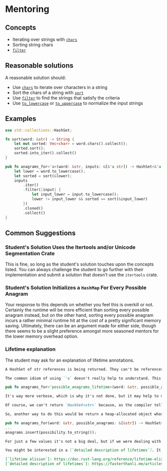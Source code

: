 # Mentoring

## Concepts

- Iterating over strings with [`chars`](https://doc.rust-lang.org/std/primitive.str.html#method.chars)
- Sorting string chars
- [`filter`](https://doc.rust-lang.org/std/iter/trait.Iterator.html#method.filter)

## Reasonable solutions

A reasonable solution should:

- Use [`chars`](https://doc.rust-lang.org/std/primitive.str.html#method.chars) to iterate over characters in a string
- Sort the chars of a string with [`sort`](https://doc.rust-lang.org/std/vec/struct.Vec.html#method.sort)
- Use [`filter`](https://doc.rust-lang.org/std/iter/trait.Iterator.html#method.filter) to find the strings that satisfy the criteria
- Use [`to_lowercase`](https://doc.rust-lang.org/std/primitive.char.html#method.to_lowercase) or [`to_uppercase`](https://doc.rust-lang.org/std/primitive.char.html#method.to_uppercase) to normalize the input strings

## Examples

```rust
use std::collections::HashSet;

fn sort(word: &str) -> String {
    let mut sorted: Vec<char> = word.chars().collect();
    sorted.sort();
    sorted.into_iter().collect()
}

pub fn anagrams_for<'a>(word: &str, inputs: &[&'a str]) -> HashSet<&'a str> {
    let lower = word.to_lowercase();
    let sorted = sort(&lower);
    inputs
        .iter()
        .filter(|input| {
            let input_lower = input.to_lowercase();
            lower != input_lower && sorted == sort(&input_lower)
        })
        .cloned()
        .collect()
}
```

## Common Suggestions

### Student's Solution Uses the Itertools and/or Unicode Segmentation Crate

This is fine, so long as the student's solution touches upon the concepts listed. You can always challenge the student to go further with their implementation and submit a solution that doesn't use the `itertools` crate. 

### Student's Solution Initializes a `HashMap` For Every Possible Anagram

Your response to this depends on whether you feel this is overkill or not. Certainly the runtime will be more efficient than sorting every possible anagram instead, but on the other hand, sorting every possible anagram incurs a rather minimal runtime hit at the cost of a pretty significant memory saving. Ultimately, there can be an argument made for either side, though there seems to be a slight preference amongst more seasoned mentors for the lower memory overhead option. 

### Lifetime explanation

The student may ask for an explanation of lifetime annotations.
```markdown
A HashSet of str references is being returned. They can't be references to str values created in `anagrams_for`, since those values would go out of scope and be destroyed at the end of the `anagrams_for` function. So they need to reference something being passed in. The HashSet is populated by references to the values in `possible_anagrams`, so we have to specify to the compiler that we are sure that the lifetime of the values referenced in the return HashSet is as long as for the values referenced in `possible_anagrams.`

The common idiom of using `'a` doesn't really help to understand. This might make it clearer...
```
```rust
pub fn anagrams_for<'possible_anagrams_lifetime>(word: &str, possible_anagrams: &[&'possible_anagrams_lifetime str]) -> HashSet<&'possible_anagrams_lifetime str> {
```
```markdown
It's way more verbose, which is why it's not done, but it may help to make it clearer what we're telling the compiler. If we were not passing in `word: &str` then [`lifetime elision`] would allow us to omit all of the specified lifetimes, as we then wouldn't have to tell the compiler if the output referenced `word` or `possible_anagrams`.

Of course, we can't return `HashSet<str>` because, as the compiler tells us, it can't determine the length of the str at compile time.

So, another way to do this would be return a heap-allocated object whose size of its pointer on the stack is known. This won't be accepted by the tests, but in the world one could do...
```
```rust
pub fn anagrams_for(word: &str, possible_anagrams: &[&str]) -> HashSet<String> {
...
anagrams.insert(possibility.to_string());
```
```markdown
For just a few values it's not a big deal, but if we were dealing with a lot of values we would want the performance of keeping them references and leading the compiler by the hand by the lifetime annotations.

You might be interested in a [`detailed description of lifetimes`]. It's somewhat long and it takes a while before it starts getting very interesting, but by the end you may think it's been worth the time reading it.

[`lifetime elision`]: https://doc.rust-lang.org/reference/lifetime-elision.html
[`detailed description of lifetimes`]: https://fasterthanli.me/articles/i-am-a-java-csharp-c-or-cplusplus-dev-time-to-do-some-rust

```
